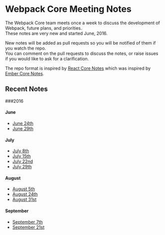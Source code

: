 # Webpack Core Meeting Notes

The Webpack Core team meets once a week to discuss the development of Webpack, future plans, and priorities.  
These notes are very new and started June, 2016.

New notes will be added as pull requests so you will be notified of them if you watch the repo.  
You can comment on the pull requests to discuss the notes, or raise issues if you would like to ask for a clarification.

The repo format is inspired by [React Core Notes](https://github.com/reactjs/core-notes) which was inspired by [Ember Core Notes](https://github.com/emberjs/core-notes).

## Recent Notes

###2016

#### June

* [June 24th](2016-06/june-24.md)
* [June 29th](2016-06/june-29.md)

#### July

* [July 8th](2016-07/july-08.md)
* [July 15th](2016-07/july-15.md)
* [July 22nd](2016-07/july-22.md)
* [July 29th](2016-07/july-29.md)

#### August

* [August 5th](2016-08/august-05.md)
* [August 24th](2016-08/august-24.md)
* [August 31st](2016-08/august-31.md)

#### September

* [September 7th](2016-09/september-07.md)
* [September 21st](2016-09/september-21.md)